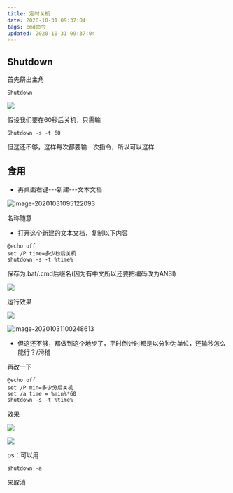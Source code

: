 ```yaml
---
title: 定时关机
date: 2020-10-31 09:37:04
tags: cmd命令
updated: 2020-10-31 09:37:04
---
```


## Shutdown

首先祭出主角

```
Shutdown
```

![](https://cdn.jsdelivr.net/gh/thun888/tuku@master/img/20201031094718.png)

假设我们要在60秒后关机，只需输

```
Shutdown -s -t 60
```

但这还不够，这样每次都要输一次指令，所以可以这样

## 食用

- 再桌面右键---新建---文本文档

![image-20201031095122093](https://cdn.jsdelivr.net/gh/thun888/tuku@master/img/image-20201031095122093.png)

名称随意

- 打开这个新建的文本文档，复制以下内容

```
@echo off
set /P time=多少秒后关机 
shutdown -s -t %time%
```

保存为.bat/.cmd后缀名(因为有中文所以还要把编码改为ANSI)

![](https://cdn.jsdelivr.net/gh/thun888/tuku@master/img/20201031095819.png)

运行效果

![](https://cdn.jsdelivr.net/gh/thun888/tuku@master/img/20201031100207.png)

![image-20201031100248613](https://cdn.jsdelivr.net/gh/thun888/tuku@master/img/image-20201031100248613.png)

- 但这还不够，都做到这个地步了，平时倒计时都是以分钟为单位，还输秒怎么能行？/滑稽

再改一下

```
@echo off
set /P min=多少分后关机 
set /a time = %min%*60
shutdown -s -t %time%
```

效果

![](https://cdn.jsdelivr.net/gh/thun888/tuku@master/img/20201031100717.png)

![](https://cdn.jsdelivr.net/gh/thun888/tuku@master/img/20201031100735.png)

ps：可以用

```
shutdown -a
```

来取消
